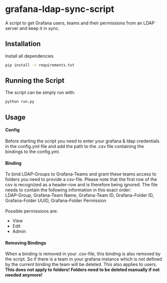 # grafana-ldap-sync-script
A script to get Grafana users, teams and their permissions from an LDAP server and keep it in sync.

## Installation
Install all dependencies
```bash
pip install -r requirements.txt
```

## Running the Script
The script can be simply run with:
```bash
python run.py
```

## Usage

#### Config
Before starting the script you need to enter your grafana & ldap credentials in the config.yml file and add the path to 
the .csv file containing the bindings to the config.yml.

#### Binding
To bind LDAP-Groups to Grafana-Teams and grant these teams access to folders you need to provide a csv-file. Please note 
that the first row of the csv is recognized as a header-row and is therefore being ignored. 
The file needs to contain the following information in this exact order: 
<br> 
LDAP-Group, Grafana-Team Name, Grafana-Team ID, Grafana-Folder ID, Grafana-Folder UUID, Grafana-Folder Permission
<br>
<br>
Possible permissions are:
- View
- Edit 
- Admin

#### Removing Bindings
When a binding is removed in your .csv-file, this binding is also removed by the script. So if there is a team in your grafana instance which
is not defined by the current binding the team will be deleted. This also applies to users. **This does not apply to folders! 
Folders need to be deleted manually if not needed anymore!**